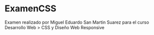 # ExamenCSS

Examen realizado por Miguel Eduardo San Martin Suarez para el curso Desarrollo Web > CSS y Diseño Web Responsive
